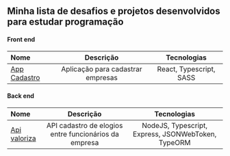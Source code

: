 ## Minha lista de desafios e projetos desenvolvidos para estudar programação  
  
#### Front end  
  
Nome | Descrição | Tecnologias
:--------- | :------: | :------:
[App Cadastro](https://github.com/RicardoBaltazar/app-cadastro) | Aplicação para cadastrar empresas | React, Typescript, SASS  
  
  
#### Back end  
  
Nome | Descrição | Tecnologias
:--------- | :------: | :------:
[Api valoriza](https://github.com/RicardoBaltazar/api-valoriza-nodejs/blob/master/README.md) | API cadastro de elogios entre funcionários da empresa | NodeJS, Typescript, Express, JSONWebToken, TypeORM  

